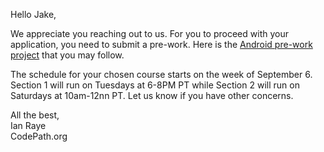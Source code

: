 Hello Jake,

We appreciate you reaching out to us. For you to proceed with your application, you need to submit a pre-work. 
Here is the [Android pre-work project](https://courses.codepath.org/snippets/android_university/prework) that you may follow. 

The schedule for your chosen course starts on the week of September 6. Section 1 will run on Tuesdays at 6-8PM PT while Section 2 will run on Saturdays at 10am-12nn PT. 
Let us know if you have other concerns. 

All the best, <br>
Ian Raye <br>
CodePath.org
